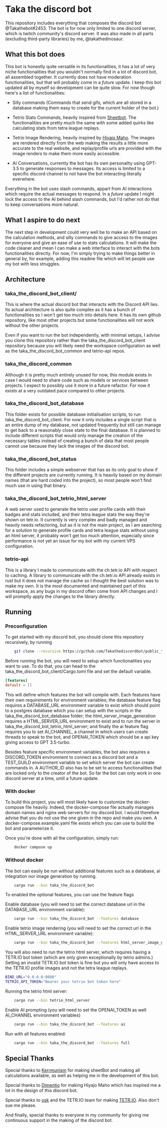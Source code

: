 # Taka the discord bot

This repository includes everything that composes the discord bot @Takathebot#2453.
The bot is for now only limited to one discord server, which is twitch community's discord server.
It was also made in all parts (excluding third-party libraries) by me, @takathedinosaur.

## What this bot does

This bot is honestly quite versatile in its functionalities, it has a lot of very niche functionalities that you wouldn't normally find in a lot of discord bot, all assembled together. It currently does not have moderation functionalities, but that will probably come in a *future* update. I keep this bot updated all by myself so development can be quite slow.
For now though here's a list of functionalities:

- Silly commands (Commands that send gifs, which are all stored in a database making them easy to create for the current holder of the bot.)

- Tetrio Stats Commands, heavily inspired from [Sheetbot](https://github.com/Kerrmunism/sheetBot). The functionalities are pretty much the same with some added quirks like calculating stats from tetra league replays.

- Tetrio Image Rendering, heavily inspired by [Hiyajo Maho](https://discord.com/api/oauth2/authorize?client_id=484558503545929729&permissions=0&scope=bot%20applications.commands). The images are rendered directly from the web making the results a little more accurate to the real website, and replay/profile urls are provided with the image renders to make them more easily accessible. 
    
- AI Conversations, currently the bot has its own personality using GPT-3.5 to generate responses to messages. Its access is limited to a specific discord channel to not have the bot interacting literally everwhere.

Everything in the bot uses slash commands, appart from AI interactions which require the actual messages to respond.
In a *future* update I might lock the access to the AI behind slash commands, but I'd rather not do that to keep conversations more natural.

## What I aspire to do next

The next step in development could very well be to make an API based on the calculation methods, and silly commands to give access to the images for everyone and give an ease of use to stats calculations. It will make the code cleaner and mean I can make a web interface to interact with the bots functionalities directly. 
For now, I'm simply trying to make things better in general by, for example, adding this readme file which will let people use my bot with less struggles. 

## Architecture

### taka_the_discord_bot_client/

This is where the actual discord bot that interacts with the Discord API lies. Its actual architecture is also quite complex as it has a bunch of functionalities so I won't get too much into details here. It has its own github repository, like most other projects but some functionalities will not work without the other projects.

Even if you want to run the bot independently, with minimal setups, I advise you clone this repository rather than the taka_the_discord_bot_client repository because you will likely need the workspace configuration as well as the taka_the_discord_bot_common and tetrio-api repos. 

### taka_the_discord_common 

Although it is pretty much entirely unused for now, this module exists in case I would need to share code such as models or services between projects. I expect to possibly use it more in a future refactor. For now it exists at a very outdated pace compared to other projects.

### taka_the_discord_bot_database

This folder exists for possible database initialisation scripts, to run taka_the_discord_bot_client.
For now it only includes a single script that is an entire dump of my database, not updated frequently but still can manage to get back to a reasonably close state to the final database.
It is planned to include different scripts that would only manage the creation of the necessary tables instead of creating a bunch of data that most people cannot use because they lack the images of the discord bot.

### taka_the_discord_bot_status

This folder includes a simple webserver that has as its only goal to show if the different projects are currently running. It is heavily based on my domain names (that are hard coded into the project), so most people won't find much use in using that binary.

### taka_the_discord_bot_tetrio_html_server

A web server used to generate the tetrio user profile cards with their badges and stats included, and their tetra league stats the way they're shown on tetr.io.
It currently is very complex and badly managed and heavily needs refactoring, but as it is not the main project, as I am searching for a solution to generate profile cards and tetra league stats without using an html server, it probably won't get too much attention, especially since performance is not yet an issue for my bot with my current VPS configuration.

### tetrio-api

This is a library I made to communicate with the ch.tetr.io API with respect to caching. A library to communicate with the ch.tetr.io API already exists in rust but it does not manage the cache so I thought the best solution was to make my own. It is the most documented and maintained part of this workspace, as any bugs in my discord often come from API changes and I will promptly apply the changes to the library directly.

## Running


### Preconfiguration

To get started with my discord bot, you should clone this repository recursively, by running
```bash
    git clone --recursive https://github.com/Takathediscordbot/public_taka_the_bot.git 
```

Before running the bot, you will need to setup which functionalities you want to use. To do that, you can head to the taka_the_discord_bot_client/Cargo.toml file and set the default variable. 

```toml
[features]
default = []
```

This will define which features the bot will compile with. Each features have their own requirements for environment variables;
the database feature flag requires a DATABASE_URL environment variable to exist which should point to a postgres database which you can setup with the scripts in the taka_the_discord_bot_database folder; the html_server_image_generation requires a HTML_SERVER_URL environment to exist and to run the server in taka_the_discord_bot_tetrio_html_server; and finally the ai feature flag requires you to set AI_CHANNEL, a channel in which users can create threads to speak to the bot, and
OPENAI_TOKEN which should be a api key giving access to GPT 3.5-turbo.

Besides feature specific environment variables, the bot also requires a DISCORD_TOKEN environment to connect as a discord bot and a TEST_GUILD environment variable to set which server the bot can create commands in. A AUTHOR_ID also has to be set to access functionalities that are locked only to the creator of the bot.
 So far the bot can only work in one discord server at a time, until a future update.



### With docker 

To build this project, you will most likely have to customize the docker-compose file heavily.
Indeed, the docker-compose file actually manages domain names and nginx web servers for my discord bot. I would therefore advise that you do not use the one given in the repo and make you own. A docker-compose.example.yaml file exists which you can use to build the bot and parameterize it.

Once you're done with all the configuration, simply run: 
```bash
    docker compose up
```


### Without docker

The bot can easily be run without additional features such as a database, ai integration nor image generation by running.

```bash
    cargo run --bin taka_the_discord_bot
```

To enabled the optional features, you can use the feature flags

Enable database (you will need to set the correct database url in the DATABASE_URL environment variable):
```bash
    cargo run --bin taka_the_discord_bot --features database
```

Enable tetrio image rendering (you will need to set the correct url in the HTML_SERVER_URL environment variable):
```bash
    cargo run --bin taka_the_discord_bot --features html_server_image_generation
```

You will also need to run the tetrio html server, which requires having a TETR.IO bot token (which are only given exceptionally by tetrio admins.) Setting an invalid TETR.IO bot token is fine but you will only have access to the TETR.IO profile images and not the tetra league replays.

```bash
BIND_URL="0.0.0.0:8080"
TETRIO_API_TOKEN="Bearer your tetrio bot token here"
```

Running the tetrio html server:
```bash
    cargo run --bin tetrio_html_server
```


Enable AI prompting (you will need to set the OPENAI_TOKEN as well AI_CHANNEL environment variables)
```bash
    cargo run --bin taka_the_discord_bot --features ai
```

Run with all features enabled: 
```bash
    cargo run --bin taka_the_discord_bot --features full
```

## Special Thanks 

Special thanks to [Kerrmunism](https://github.com/Kerrmunism) for making sheetBot and making all calculations available, as well as helping me in the development of this bot. 

Special thanks to [Dimentio](https://github.com/Dimentio) for making Hiyajo Maho which has inspired me a lot in the design of this discord bot.

Special thanks to [osk](https://osk.sh/) and the TETR.IO team for making [TETR.IO](https://tetr.io/). Also don't sue me please.

And finally, special thanks to everyone in my community for giving me continuous support in the making of the discord bot.